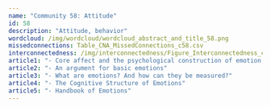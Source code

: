 ```yaml
---
name: "Community 58: Attitude"
id: 58
description: "Attitude, behavior"
wordcloud: /img/wordcloud/wordcloud_abstract_and_title_58.png
missedconnections: Table_CNA_MissedConnections_c58.csv
interconnectedness: /img/interconnectedness/Figure_Interconnectedness_c58.png
article1: "- Core affect and the psychological construction of emotion."
article2: "- An argument for basic emotions"
article3: "- What are emotions? And how can they be measured?"
article4: "- The Cognitive Structure of Emotions"
article5: "- Handbook of Emotions"
---
```


